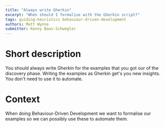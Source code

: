 ```yaml
---
title: "Always write Gherkin"
excerpt: "When should I formalise with the Gherkin script?"
tags: guiding-heuristics behaviour-driven-development
authors: Matt Wynne
submitter: Kenny Baas-Schwegler
---
```


# Short description

You should always write Gherkin for the examples that you got our of the discovery phase. Writing the examples as Gherkin get's you new insights. You don't need to use it to automate.

# Context

When doing Behaviour-Driven Development we want to formalise our examples so we can possibly use these to automate them.